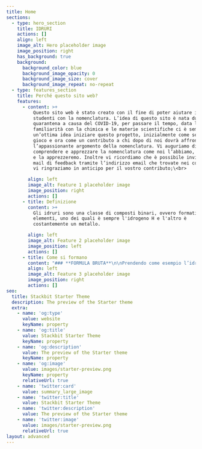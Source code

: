 ```yaml
---
title: Home
sections:
  - type: hero_section
    title: IDRURI
    actions: []
    align: left
    image_alt: Hero placeholder image
    image_position: right
    has_background: true
    background:
      background_color: blue
      background_image_opacity: 0
      background_image_size: cover
      background_image_repeat: no-repeat
  - type: features_section
    title: Perché questo sito web?
    features:
      - content: >+
          Questo sito web è stato creato con il fine di poter aiutare i futuri
          studenti con la nomenclatura. L’idea di questo sito è nata durante la
          quarantena a causa del COVID-19, per passare il tempo, data la nostra
          familiarità con la chimica e le materie scientifiche ci è sembrata
          un’ottima idea iniziare questo progetto, inizialmente come se fosse un
          gioco e ora come un contributo a chi dopo di noi dovrà affrontare
          l’appassionante argomento della nomenclatura. Vi auguriamo di poter
          comprendere e apprezzare la nomenclatura come noi l’abbiamo, la stiamo
          e la apprezzeremo. Inoltre vi ricordiamo che è possibile inviare una
          mail di feedback tramite l’indirizzo email che trovate nei contatti,
          vi ringraziamo in anticipo per il vostro contributo;\<br>

        align: left
        image_alt: Feature 1 placeholder image
        image_position: right
        actions: []
      - title: Definizione
        content: >+
          Gli idruri sono una classe di composti binari, ovvero formati da due
          elementi, uno dei quali è sempre l'idrogeno H e l'altro è
          costantemente un metallo.

        align: left
        image_alt: Feature 2 placeholder image
        image_position: left
        actions: []
      - title: Come si formano
        content: "### **FORMULA BRUTA**\n\nPrendendo come esempio l’idrogeno e il ferro, bisogna innanzitutto sapere le valenze. Valenza H=1 e valenze Fe= 2 e 3 ma in questo caso 2. Nei composti binari, per scrivere la formula bruta, è necessario invertire le valenze degli elementi, quindi il composto sarà FeH2\_(1 non si scrive).\n\nN.B.:\_negli idruri l’idrogeno è posizionato sempre dopo il metallo perché ha l’elettronegatività costantemente superiore.\n\n### **NOME**\n\nPer quanto riguarda il nome si scrive sempre idruro seguito da:\n\n\_1.\_ di + NOME DELL’ELEMENTO se quest’ultimo ha solo un numero come valenza.\_\n\n*   *NaH idruro di sodio*\n\n2\\. NOME DELL’ELEMENTO con le seguenti desinenze in base alla valenza utilizzata:\n\n\_\_\_\_ -ico se si usa la valenza più alta, -oso se si usa la più bassa.\n\n*   *FeH2\_idruro ferroso*\n\n*   *FeH3\_idruro ferrico*\_\n\nN.B.:\_per alcuni elementi si usano altre radici come ad esempio per l’oro che si scrive aurico o auroso.\n\nInoltre alcuni composti vengono chiamati con altri nomi:\n\n*   *CH4\_metano*\n\n*   *NH3\_ammoniaca*\n\n*   *PH3\_fosfina*\n"
        align: left
        image_alt: Feature 3 placeholder image
        image_position: right
        actions: []
seo:
  title: Stackbit Starter Theme
  description: The preview of the Starter theme
  extra:
    - name: 'og:type'
      value: website
      keyName: property
    - name: 'og:title'
      value: Stackbit Starter Theme
      keyName: property
    - name: 'og:description'
      value: The preview of the Starter theme
      keyName: property
    - name: 'og:image'
      value: images/starter-preview.png
      keyName: property
      relativeUrl: true
    - name: 'twitter:card'
      value: summary_large_image
    - name: 'twitter:title'
      value: Stackbit Starter Theme
    - name: 'twitter:description'
      value: The preview of the Starter theme
    - name: 'twitter:image'
      value: images/starter-preview.png
      relativeUrl: true
layout: advanced
---
```

